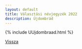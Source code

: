 ```yaml
---
layout: default
title: Választási névjegyzék 2022
description: Újdombrád
---
```


{% include UUjdombraad.html %}

[Vissza](./)